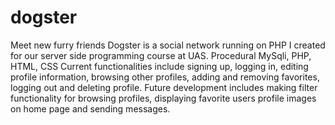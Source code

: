 # dogster
Meet new furry friends
Dogster is a social network running on PHP I created for our server side programming course at UAS. 
Procedural MySqli, PHP, HTML, CSS
Current functionalities include signing up, logging in, editing profile information, browsing other profiles, adding and removing favorites, logging out and deleting profile.
Future development includes making filter functionality for browsing profiles, displaying favorite users profile images on home page and sending messages.
